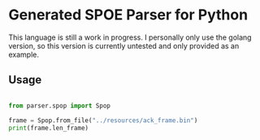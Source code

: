 # Generated SPOE Parser for Python

This language is still a work in progress. I personally only use the golang version, so this version is currently untested and only provided as an example.

## Usage

```python

from parser.spop import Spop

frame = Spop.from_file("../resources/ack_frame.bin")
print(frame.len_frame)
```

